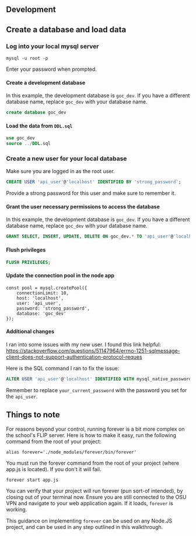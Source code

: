 ## Development
## Create a database and load data
### Log into your local mysql server
```
mysql -u root -p
```
Enter your password when prompted.

#### Create a development database
In this example, the development database is `goc_dev`. If you have a different database name, replace `goc_dev` with your database name.
```sql
create database goc_dev
```

#### Load the data from `DDL.sql`
```sql
use goc_dev
source ../DDL.sql
```

### Create a new user for your local database
Make sure you are logged in as the root user.

```sql
CREATE USER 'api_user'@'localhost' IDENTIFIED BY 'strong_password';
```
Provide a strong password for this user and make sure to remember it.

#### Grant the user necessary permissions to access the database
In this example, the development database is `goc_dev`. If you have a different database name, replace `goc_dev` with your database name.
```sql
GRANT SELECT, INSERT, UPDATE, DELETE ON goc_dev.* TO 'api_user'@'localhost';
```

#### Flush privileges
```sql
FLUSH PRIVILEGES;
```

#### Update the connection pool in the node app
```node
const pool = mysql.createPool({
    connectionLimit: 10,
    host: 'localhost',
    user: 'api_user',
    password: 'strong_password',
    database: 'goc_dev'
});
```
#### Additional changes
I ran into some issues with my new user. I found this link helpful: https://stackoverflow.com/questions/51147964/errno-1251-sqlmessage-client-does-not-support-authentication-protocol-reques

Here is the SQL command I ran to fix the issue:
```sql
ALTER USER 'api_user'@'localhost' IDENTIFIED WITH mysql_native_password BY 'your_current_password';
```

Remember to replace `your_current_password` with the password you set for the `api_user`.

## Things to note
For reasons beyond your control, running forever is a bit more complex on the school's FLIP server. Here is how to make it easy, run the following command from the root of your project:
```
alias forever='./node_modules/forever/bin/forever'
```
You must run the forever command from the root of your project (where app.js is located). If you don't it will fail.

```
forever start app.js
```
You can verify that your project will run forever (pun sort-of intended), by closing out of your terminal now. Ensure you are still connected to the OSU VPN and navigate to your web application again. If it loads, `forever` is working.

This guidance on implementing `forever` can be used on any Node.JS project, and can be used in any step outlined in this walkthrough.